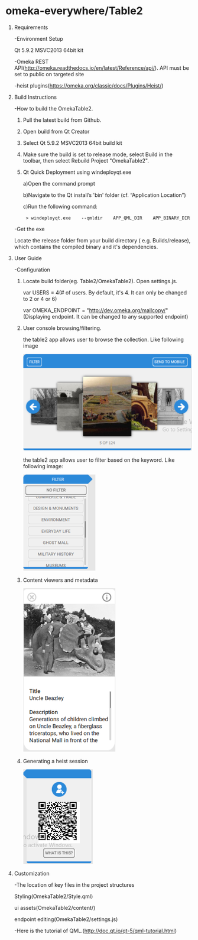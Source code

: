 # omeka-everywhere/Table2

1. Requirements

	-Environment Setup
	
	 Qt 5.9.2 MSVC2013 64bit kit
	 
	-Omeka REST API(http://omeka.readthedocs.io/en/latest/Reference/api/). API must be set to public on targeted site
	
	-heist plugins(https://omeka.org/classic/docs/Plugins/Heist/)

2. Build Instructions

	-How to build the OmekaTable2.
	1. Pull the latest build from Github.
	2. Open build from Qt Creator
	3. Select Qt 5.9.2 MSVC2013 64bit build kit
	4. Make sure the build is set to release mode, select Build in the toolbar, then select Rebuild Project "OmekaTable2".
	5. Qt Quick Deployment using windeployqt.exe
	
	 	a)Open the command prompt
		
	 	b)Navigate to the Qt install’s 'bin' folder (cf. “Application Location”) 
		
	 	c)Run the following command:
		
			> windeployqt.exe    --qmldir    APP_QML_DIR    APP_BINARY_DIR
	
	-Get the exe
	
	Locate the release folder from your build directory ( e.g. Builds/release), which contains the compiled binary and it's dependencies.
	
3. User Guide
	
	-Configuration
	
	1. Locate build folder(eg. Table2/OmekaTable2). Open settings.js. 
	
		var USERS = 4(# of users. By default, it's 4. It can only be changed to 2 or 4 or 6)
		
		var OMEKA_ENDPOINT = "http://dev.omeka.org/mallcopy/" (Displaying endpoint. It can be changed to any supported endpoint)
		
	2. User console browsing/filtering.
	
		the table2 app allows user to browse the collection. Like following image
		
		![browsing](OmekaTable2/content/readme/browse.PNG)
		
		the table2 app allows user to filter based on the keyword. Like following image:
		
		![](OmekaTable2/content/readme/filter.PNG)
		
	3. Content viewers and metadata
	
		![](OmekaTable2/content/readme/detail.PNG)
		
	4. Generating a heist session
	
		![](OmekaTable2/content/readme/pairing.PNG)

4. Customization

	-The location of key files in the project structures
	
	Styling(OmekaTable2/Style.qml)
	
	ui assets(OmekaTable2/content/)
	
	endpoint editing(OmekaTable2/settings.js)
	
	-Here is the tutorial of QML.(http://doc.qt.io/qt-5/qml-tutorial.html)
		
		

